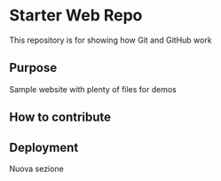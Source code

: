# Starter Web Repo

This repository is for showing how Git and GitHub work

## Purpose

Sample website with plenty of files for demos

## How to contribute

## Deployment

Nuova sezione
